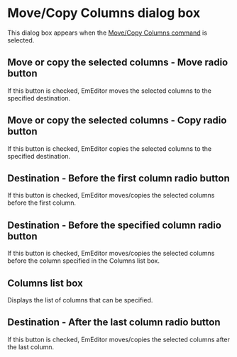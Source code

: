 # Move/Copy Columns dialog box

This dialog box appears when the
[Move/Copy Columns command](../../cmd/edit/move_column) is selected.

## Move or copy the selected columns - Move radio button

If this button is checked, EmEditor moves the selected columns to the specified destination.

## Move or copy the selected columns - Copy radio button

If this button is checked, EmEditor copies the selected columns to the specified destination.

## Destination - Before the first column radio button

If this button is checked, EmEditor moves/copies the selected columns before the first column.

## Destination - Before the specified column radio button

If this button is checked, EmEditor moves/copies the selected columns before the column specified in the Columns list box.

## Columns list box

Displays the list of columns that can be specified.

## Destination - After the last column radio button

If this button is checked, EmEditor moves/copies the selected columns after the last column.

